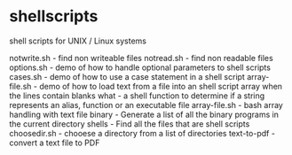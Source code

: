 # shellscripts
shell scripts for UNIX / Linux systems

notwrite.sh - find non writeable files
notread.sh - find non readable files
options.sh - demo of how to handle optional parameters to shell scripts
cases.sh - demo of how to use a case statement in a shell script
array-file.sh - demo of how to load text from a file into an shell script array when the lines contain blanks
what - a shell function to determine if a string represents an alias, function or an executable file
array-file.sh - bash array handling with text file
binary - Generate a list of all the binary programs in the current directory
shells - Find all the files that are shell scripts
choosedir.sh - chooese a directory from a list of directories
text-to-pdf - convert a text file to PDF
